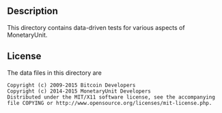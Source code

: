Description
------------

This directory contains data-driven tests for various aspects of MonetaryUnit.

License
--------

The data files in this directory are

    Copyright (c) 2009-2015 Bitcoin Developers
    Copyright (c) 2014-2015 MonetaryUnit Developers
    Distributed under the MIT/X11 software license, see the accompanying
    file COPYING or http://www.opensource.org/licenses/mit-license.php.
